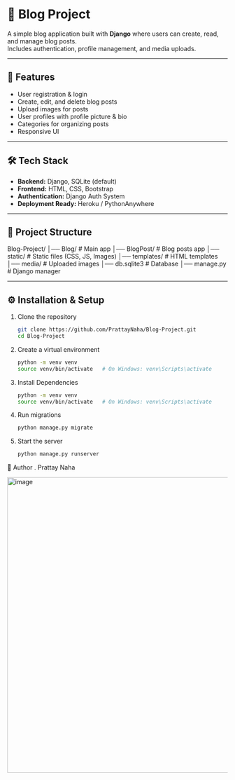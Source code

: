 # 📰 Blog Project

A simple blog application built with **Django** where users can create, read, and manage blog posts.  
Includes authentication, profile management, and media uploads.

---

## 🚀 Features
- User registration & login
- Create, edit, and delete blog posts
- Upload images for posts
- User profiles with profile picture & bio
- Categories for organizing posts
- Responsive UI

---

## 🛠️ Tech Stack
- **Backend:** Django, SQLite (default)
- **Frontend:** HTML, CSS, Bootstrap
- **Authentication:** Django Auth System
- **Deployment Ready:** Heroku / PythonAnywhere


---

## 📂 Project Structure


Blog-Project/
│── Blog/ # Main app
│── BlogPost/ # Blog posts app
│── static/ # Static files (CSS, JS, Images)
│── templates/ # HTML templates
│── media/ # Uploaded images
│── db.sqlite3 # Database
│── manage.py # Django manager


---

## ⚙️ Installation & Setup

1. Clone the repository
   ```bash
   git clone https://github.com/PrattayNaha/Blog-Project.git
   cd Blog-Project
2. Create a virtual environment
   ```bash
   python -m venv venv
   source venv/bin/activate   # On Windows: venv\Scripts\activate
3. Install Dependencies
   ```bash
   python -m venv venv
   source venv/bin/activate   # On Windows: venv\Scripts\activate
4. Run migrations
   ```bash
   python manage.py migrate
5. Start the server
   ```bash
   python manage.py runserver

👤 Author
   . Prattay Naha

<img width="1339" height="675" alt="image" src="https://github.com/user-attachments/assets/db68413b-a546-4454-b8c6-e889db3c3198" />

